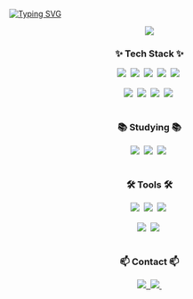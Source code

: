 <!--타이틀 부분-->
<a href="https://git.io/typing-svg"><img src="https://readme-typing-svg.demolab.com?font=Fira+Code&pause=1000&color=2BD795&width=435&lines=Welcome+to+my+page+%E0%B8%85%D5%9E%E2%80%A2%EF%BB%8C%E2%80%A2%D5%9E%E0%B8%85" alt="Typing SVG" /></a>
<div align="center">
  <img src="https://capsule-render.vercel.app/api?type=venom&color=0:dfff5e,100:73c8a9&height=300&section=header&text=mina's%20code&fontSize=90&stroke=ffffff&strokeWidth=1.5" />
</div>

<!--내용 부분-->
<h3 align="center">✨ Tech Stack ✨</h3>
<div align="center">
  <img src="https://img.shields.io/badge/javascript-F7DF1E.svg?style=for-the-badge&logo=javascript&logoColor=20232a" />&nbsp
  <img src="https://img.shields.io/badge/html5-E34F26.svg?style=for-the-badge&logo=html5&logoColor=white" />&nbsp
  <img src="https://img.shields.io/badge/css3-1572B6.svg?style=for-the-badge&logo=css3&logoColor=white" />&nbsp
  <img src="https://img.shields.io/badge/java-D92332.svg?style=for-the-badge&logo=java&logoColor=white" />&nbsp
  <img src="https://img.shields.io/badge/Vue.js-4FC08D.svg?style=for-the-badge&logo=Vue.js&logoColor=white" />&nbsp
</div>

<div align="center">
<!--   <img src="https://img.shields.io/badge/styled--components-DB7093?style=for-the-badge&logo=styled-components&logoColor=ffd35b" />&nbsp -->
</div>

<br>

<div align="center">
<!--   <img src="https://img.shields.io/badge/python-3670A0?style=for-the-badge&logo=python&logoColor=ffdd54" />&nbsp
  <img src="https://img.shields.io/badge/pandas-150458.svg?style=for-the-badge&logo=pandas&logoColor=white" />&nbsp
  <img src="https://img.shields.io/badge/numpy-4d77cf.svg?style=for-the-badge&logo=numpy&logoColor=white" />&nbsp
  <img src="https://img.shields.io/badge/Matplotlib-11557c.svg?style=for-the-badge&logo=Matplotlib&logoColor=white" />&nbsp -->
  <img src="https://img.shields.io/badge/Spring-6DB33F.svg?style=for-the-badge&logo=Spring&logoColor=white" />&nbsp
  <img src="https://img.shields.io/badge/SpringBoot-6DB33F.svg?style=for-the-badge&logo=SpringBoot&logoColor=white" />&nbsp
  <img src="https://img.shields.io/badge/SpringSecurity-6DB33F.svg?style=for-the-badge&logo=SpringSecurity&logoColor=white" />&nbsp
  <img src="https://img.shields.io/badge/MySQL-4479A1.svg?style=for-the-badge&logo=MySQL&logoColor=white" />&nbsp
  
</div>

<br>

<h3 align="center">📚 Studying 📚</h3>
<div align="center">
  <img src="https://img.shields.io/badge/react-20232a.svg?style=for-the-badge&logo=react&logoColor=61DAFB" />&nbsp
  <img src="https://img.shields.io/badge/TypeScript-3178C6.svg?style=for-the-badge&logo=TypeScript&logoColor=61DAFB" />&nbsp
  <img src="https://img.shields.io/badge/tailwindcss-1daabb.svg?style=for-the-badge&logo=tailwind-css&logoColor=white" />&nbsp
<!--   <img src="https://img.shields.io/badge/typescript-007ACC.svg?style=for-the-badge&logo=typescript&logoColor=white" />&nbsp -->
<!--   <img src="https://img.shields.io/badge/React%20Query-FF4154?style=for-the-badge&logo=react%20query&logoColor=white" />&nbsp -->
<!--   <img src="https://img.shields.io/badge/Recoil-3578E5?style=for-the-badge&logo=recoil&logoColor=white" />&nbsp -->
</div>

<br>

<h3 align="center">🛠 Tools 🛠</h3>
<div align="center">
  <img src="https://img.shields.io/badge/git-F05033.svg?style=for-the-badge&logo=git&logoColor=white" />&nbsp
  <img src="https://img.shields.io/badge/github-181717.svg?style=for-the-badge&logo=github&logoColor=white" />&nbsp
  <img src="https://img.shields.io/badge/Notion-F3F3F3.svg?style=for-the-badge&logo=notion&logoColor=black" />&nbsp
</div>

<div align="center">
<!--   <img src="https://img.shields.io/badge/adobe%20photoshop-08253c.svg?style=for-the-badge&logo=adobe%20photoshop&logoColor=37abff" />&nbsp -->
</div>

<br>

<div align="center">
  <img src="https://img.shields.io/badge/figma-F24E1E.svg?style=for-the-badge&logo=figma&logoColor=white" />&nbsp
  <img src="https://img.shields.io/badge/VSCode-2C2C32.svg?style=for-the-badge&logo=visual-studio-code&logoColor=22ABF3" />&nbsp
<!--   <img src="https://img.shields.io/badge/jupyter-2C2C32.svg?style=for-the-badge&logo=jupyter&logoColor=F37726" />&nbsp -->
<!--   <img src="https://img.shields.io/badge/Colab-2C2C32.svg?style=for-the-badge&logo=googlecolab&logoColor=F9AB00" />&nbsp -->
</div>

<br>

<h3 align="center">📫 Contact 📫</h3>
<div align="center">
  <a href="https://nal-mi.tistory.com/">
    <img src="https://img.shields.io/badge/Tistory-f97b55?style=for-the-badge&logo=Tistory&logoColor=white" />&nbsp
  </a>
  <a href="mailto:minal2576@gmail.com">
    <img
      src="https://img.shields.io/badge/minal2576@gmail.com-D14836?style=for-the-badge&logo=gmail&logoColor=white"/>&nbsp
  </a>
</div>


